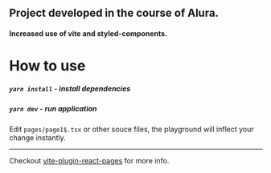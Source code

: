 ## Project developed in the course of Alura.
#### Increased use of vite and styled-components.

# How to use

##### `yarn install` - install dependencies

##### `yarn dev` - run application

Edit `pages/page1$.tsx` or other souce files, the playground will inflect your change instantly.

---

Checkout [vite-plugin-react-pages](https://github.com/vitejs/vite-plugin-react-pages) for more info.
